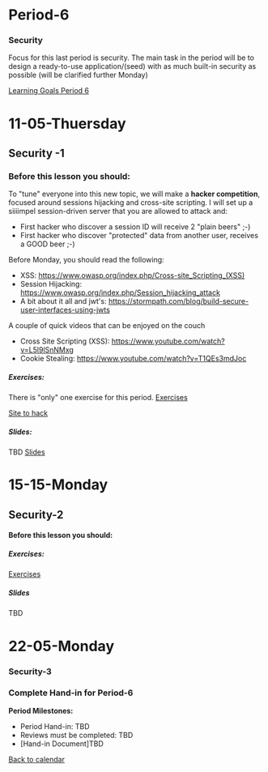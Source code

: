 # Period-6 
### Security
Focus for this last period is security. The main task in the period will be to design a ready-to-use application/(seed)  with as much built-in security as possible (will be clarified further Monday)

[Learning Goals Period 6](https://docs.google.com/document/d/1cjVwHwJyzkt8sgSBVflA7rQB4Lj-zap7TyPmm9zKSnM/edit?usp=sharing)

# **11-05-Thuersday** 
## Security -1


### Before this lesson you should:
To "tune" everyone into this new topic, we will make a **hacker competition**, focused around sessions hijacking and cross-site scripting. I will set up a siiiimpel session-driven server that you are allowed to attack and:

- First hacker who discover a session ID will receive 2 "plain beers" ;-)
- First hacker who discover "protected" data from another user,  receives a GOOD beer ;-)

Before Monday, you should read the following:

- XSS: https://www.owasp.org/index.php/Cross-site_Scripting_(XSS)
- Session Hijacking: https://www.owasp.org/index.php/Session_hijacking_attack
- A bit about it all and jwt's: https://stormpath.com/blog/build-secure-user-interfaces-using-jwts

A couple of quick videos that can be enjoyed on the couch

- Cross Site Scripting (XSS): https://www.youtube.com/watch?v=L5l9lSnNMxg
- Cookie Stealing: https://www.youtube.com/watch?v=T1QEs3mdJoc

##### Exercises:
There is "only" one exercise for this period.
[Exercises](https://docs.google.com/document/d/1ZY-pZDQfwEoQlVk0Qn-lKnpa40MOl-hQdGW9Fx2A5XE/edit?usp=sharing)

[Site to hack](http://js-plaul.rhcloud.com/security1/security.html)

##### Slides:
TBD
[Slides](#)


# **15-15-Monday**
## Security-2
#### Before this lesson you should:

##### Exercises:
[Exercises](https://docs.google.com/document/d/1ZY-pZDQfwEoQlVk0Qn-lKnpa40MOl-hQdGW9Fx2A5XE/edit?usp=sharing)

##### Slides
TBD


# **22-05-Monday**
### Security-3

### Complete Hand-in for Period-6

**Period Milestones:**
* Period Hand-in: TBD
* Reviews must be completed: TBD
* [Hand-in Document]TBD

[Back to calendar](periods.md)

